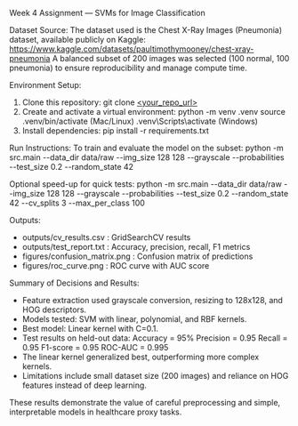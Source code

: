 Week 4 Assignment — SVMs for Image Classification

Dataset Source:
The dataset used is the Chest X-Ray Images (Pneumonia) dataset, available publicly on Kaggle:
https://www.kaggle.com/datasets/paultimothymooney/chest-xray-pneumonia
A balanced subset of 200 images was selected (100 normal, 100 pneumonia) to ensure reproducibility and manage compute time.

Environment Setup:
1. Clone this repository: git clone [<your_repo_url>](https://github.com/aadenaCSP/cst600-week04-svm-images-aadenaCSP)
2. Create and activate a virtual environment:
   python -m venv .venv
   source .venv/bin/activate  (Mac/Linux)
   .venv\Scripts\activate   (Windows)
3. Install dependencies:
   pip install -r requirements.txt

Run Instructions:
To train and evaluate the model on the subset:
python -m src.main --data_dir data/raw --img_size 128 128 --grayscale --probabilities --test_size 0.2 --random_state 42

Optional speed-up for quick tests:
python -m src.main --data_dir data/raw --img_size 128 128 --grayscale --probabilities --test_size 0.2 --random_state 42 --cv_splits 3 --max_per_class 100

Outputs:
- outputs/cv_results.csv : GridSearchCV results
- outputs/test_report.txt : Accuracy, precision, recall, F1 metrics
- figures/confusion_matrix.png : Confusion matrix of predictions
- figures/roc_curve.png : ROC curve with AUC score

Summary of Decisions and Results:
- Feature extraction used grayscale conversion, resizing to 128x128, and HOG descriptors.
- Models tested: SVM with linear, polynomial, and RBF kernels.
- Best model: Linear kernel with C=0.1.
- Test results on held-out data:
  Accuracy = 95%
  Precision = 0.95
  Recall = 0.95
  F1-score = 0.95
  ROC-AUC = 0.995
- The linear kernel generalized best, outperforming more complex kernels.
- Limitations include small dataset size (200 images) and reliance on HOG features instead of deep learning.

These results demonstrate the value of careful preprocessing and simple, interpretable models in healthcare proxy tasks.

